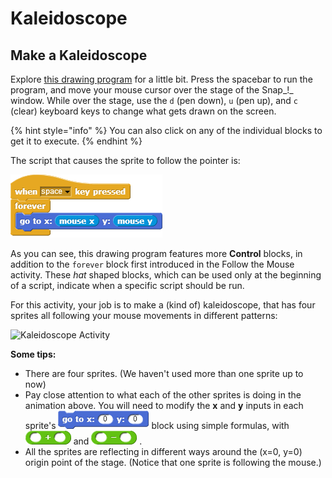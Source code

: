 # Kaleidoscope

## Make a Kaleidoscope

Explore [this drawing program](http://snap.berkeley.edu/snapsource/snap.html#open:https://beautyjoy.github.io/bjc-r/prog/drawing/kaleidoscope_framework.xml) for a little bit. Press the spacebar to run the program, and move your mouse cursor over the stage of the Snap_!_ window. While over the stage, use the `d` \(pen down\), `u` \(pen up\), and `c` \(clear\) keyboard keys to change what gets drawn on the screen.

{% hint style="info" %}
You can also click on any of the individual blocks to get it to execute. 
{% endhint %}

The script that causes the sprite to follow the pointer is:

![](../.gitbook/assets/image%20%2843%29.png)

As you can see, this drawing program features more **Control** blocks, in addition to the `forever` block first introduced in the Follow the Mouse activity. These _hat_ shaped blocks, which can be used only at the beginning of a script, indicate when a specific script should be run.

For this activity, your job is to make a \(kind of\) kaleidoscope, that has four sprites all following your mouse movements in different patterns:



![Kaleidoscope Activity](https://beautyjoy.github.io/bjc-r/img/topic1/topic1_kaleidoscopegif.gif)

**Some tips:**

* There are four sprites. \(We haven't used more than one sprite up to now\) 
* Pay close attention to what each of the other sprites is doing in the animation above. You will need to modify the **x** and **y** inputs in each sprite's ![](../.gitbook/assets/image%20%28215%29.png) block using simple formulas, with ![](../.gitbook/assets/image%20%28156%29.png) and ![](../.gitbook/assets/image%20%2841%29.png) .
* All the sprites are reflecting in different ways around the \(x=0, y=0\) origin point of the stage. \(Notice that one sprite is following the mouse.\)

